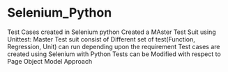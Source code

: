 # Selenium_Python
Test Cases created in Selenium python
Created a MAster Test Suit using Unittest:
Master Test suit consist of Different set of test(Function, Regression, Unit) can run depending upon the requirement
Test cases are created using Selenium with Python
Tests can be Modified with respect to Page Object Model Approach 
